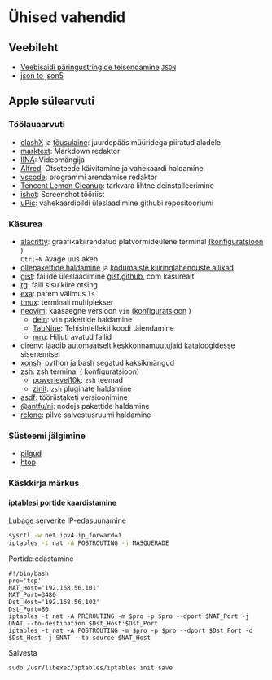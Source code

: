 # Ühised vahendid

## Veebileht

* [Veebisaidi päringustringide teisendamine](https://www.convertonline.io/convert/query-string-to-json) [`JSON`](https://www.convertonline.io/convert/query-string-to-json)
* [json to json5](https://jsonformatter.org/json5-formatter)

## Apple sülearvuti

### Töölauaarvuti

* [clashX](https://github.com/yichengchen/clashX) ja [tõusulaine](https://t.me/chaoxi): juurdepääs müüridega piiratud aladele
* [marktext](https://marktext.app): Markdown redaktor
* [IINA](https://iina.io): Videomängija
* [Alfred](https://www.alfredapp.com): Otseteede käivitamine ja vahekaardi haldamine
* [vscode](https://code.visualstudio.com): programmi arendamise redaktor
* [Tencent Lemon Cleanup](https://lemon.qq.com): tarkvara lihtne deinstalleerimine
* [ishot](https://apps.apple.com/cn/app/ishot-%E4%BC%98%E7%A7%80%E7%9A%84%E6%88%AA%E5%9B%BE%E5%BD%95%E5%B1%8F%E5%B7%A5%E5%85%B7/id1485844094?mt=12): Screenshot tööriist
* [uPic](https://github.com/gee1k/uPic): vahekaardipildi üleslaadimine githubi repositooriumi

### Käsurea

* [alacritty](https://github.com/alacritty/alacritty): graafikakiirendatud platvormideülene terminal [(konfiguratsioon](https://github.com/gcxfd/osx/blob/master/HOME/.config/alacritty/alacritty.yml) )  
  `Ctrl+N` Avage uus aken
* [õllepakettide haldamine](https://brew.sh) ja [kodumaiste kliiringlahenduste allikad](https://mirrors.tuna.tsinghua.edu.cn/help/homebrew)
* [gist](https://github.com/defunkt/gist): failide üleslaadimine [gist.github.](https://gist.github.com) com käsurealt
* [rg](https://github.com/BurntSushi/ripgrep): faili sisu kiire otsing
* [exa](https://github.com/ogham/exa): parem välimus `ls`
* [tmux](https://www.ruanyifeng.com/blog/2019/10/tmux.html): terminali multiplekser
* [neovim](https://neovim.io): kaasaegne versioon `vim` [(konfiguratsioon](https://github.com/gcxfd/osx/tree/master/HOME/.config/nvim) )
  * [dein](https://github.com/Shougo/dein.vim): `vim` pakettide haldamine
  * [TabNine](https://www.tabnine.com): Tehisintellekti koodi täiendamine
  * [mru](https://github.com/yegappan/mru): Hiljuti avatud failid
* [direnv](https://direnv.net): laadib automaatselt keskkonnamuutujaid kataloogidesse sisenemisel
* [xonsh](https://xon.sh): python ja bash segatud kaksikmängud
* [zsh](https://www.zsh.org): zsh terminal [(](https://github.com/gcxfd/osx/tree/master/HOME) konfiguratsioon)
  * [powerlevel10k](https://github.com/romkatv/powerlevel10k): `zsh` teemad
  * [zinit](https://github.com/zdharma-continuum/zinit): `zsh` pluginate haldamine
* [asdf](https://github.com/asdf-vm/asdf): tööriistaketi versioonimine
* [@antfu/ni](https://www.npmjs.com/package/@antfu/ni): nodejs pakettide haldamine
* [rclone](https://rclone.org): pilve salvestusruumi haldamine

### Süsteemi jälgimine

* [pilgud](https://nicolargo.github.io/glances)
* [htop](https://htop.dev/)

### Käskkirja märkus

#### iptablesi portide kaardistamine

Lubage serverite IP-edasuunamine

```bash
sysctl -w net.ipv4.ip_forward=1
iptables -t nat -A POSTROUTING -j MASQUERADE
```

Portide edastamine

```
#!/bin/bash
pro='tcp'
NAT_Host='192.168.56.101'
NAT_Port=3480
Dst_Host='192.168.56.102'
Dst_Port=80
iptables -t nat -A PREROUTING -m $pro -p $pro --dport $NAT_Port -j DNAT --to-destination $Dst_Host:$Dst_Port
iptables -t nat -A POSTROUTING -m $pro -p $pro --dport $Dst_Port -d $Dst_Host -j SNAT --to-source $NAT_Host
```

Salvesta

```
sudo /usr/libexec/iptables/iptables.init save
```